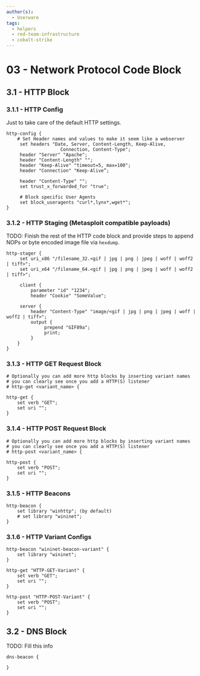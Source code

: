 ```yaml
---
author(s):
  - Userware
tags:
  - helpers
  - red-team-infrastructure
  - cobalt-strike
---
```

# 03 - Network Protocol Code Block

## 3.1 - HTTP Block

### 3.1.1 - HTTP Config

Just to take care of the default HTTP settings.

```
http-config {
	# Set Header names and values to make it seem like a webserver
     set headers "Date, Server, Content-Length, Keep-Alive, 
                    Connection, Content-Type";
     header "Server" "Apache";
     header "Content-Length" "";
     header "Keep-Alive" "timeout=5, max=100";
     header "Connection" "Keep-Alive”;
     
     header "Content-Type" "";
     set trust_x_forwarded_for "true";
     
     # Block specific User Agents
     set block_useragents "curl*,lynx*,wget*";
}
```

### 3.1.2 - HTTP Staging (Metasploit compatible payloads)

TODO: Finish the rest of the HTTP code block and provide steps to append NOPs or byte encoded image file via `hexdump`.

```
http-stager {
     set uri_x86 "/filename_32.<gif | jpg | png | jpeg | woff | woff2 | tiff>"; 
     set uri_x64 "/filename_64.<gif | jpg | png | jpeg | woff | woff2 | tiff>";
     
     client {
	     parameter "id" "1234";
	     header "Cookie" "SomeValue";
	     
	 server {
	     header "Content-Type" "image/<gif | jpg | png | jpeg | woff | woff2 | tiff>"; 
	     output {
	          prepend "GIF89a"; 
	          print;
	     }
	}
}
```

### 3.1.3 - HTTP GET Request Block

```
# Optionally you can add more http blocks by inserting variant names
# you can clearly see once you add a HTTP(S) listener
# http-get <variant_name> {

http-get {
	set verb "GET";
	set uri "";
}
```

### 3.1.4 - HTTP POST Request Block

```
# Optionally you can add more http blocks by inserting variant names
# you can clearly see once you add a HTTP(S) listener
# http-post <variant_name> {

http-post {
	set verb "POST";
	set uri "";
}
```

### 3.1.5 - HTTP Beacons

```
http-beacon {
    set library "winhttp"; (by default)
    # set library "wininet";
}
```

### 3.1.6 - HTTP Variant Configs

```
http-beacon "wininet-beacon-variant" {
    set library "wininet";
}

http-get "HTTP-GET-Variant" {
	set verb "GET";
	set uri "";
}

http-post "HTTP-POST-Variant" {
	set verb "POST";
	set uri "";
}
```

## 3.2 - DNS Block

TODO: Fill this info

```
dns-beacon {

}
```